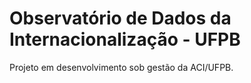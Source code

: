 # Observatório de Dados da Internacionalização - UFPB

Projeto em desenvolvimento sob gestão da ACI/UFPB.
